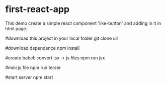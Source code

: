 # first-react-app
This demo create a simple react component 'like-button' and adding in it in html page.

#download this project in your local folder
git clone url

#download dependence
npm install

#create babel: convert jsx -> js files
npm run jsx

#mini js file
npm run terser

#start server
npm start
